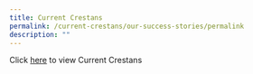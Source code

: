 ```yaml
---
title: Current Crestans
permalink: /current-crestans/our-success-stories/permalink
description: ""
---
```

Click [here](https://www.flickr.com/photos/190503566@N03/collections/72157716366865471/) to  view Current Crestans 